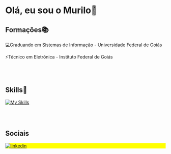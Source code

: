 <h1>Olá, eu sou o Murilo👋</h1> 

<h2>Formações📚</h2>


💻Graduando em Sistemas de Informação - Universidade Federal de Goiás
          
⚡Técnico em Eletrônica - Instituto Federal de Goiás

<br><br>

<h2>Skills🚀</h2>

[![My Skills](https://skillicons.dev/icons?i=react,javascript,typescript,nodejs,python,c,cpp,html,css,tailwind,git,github,express,mysql,mongodb)](https://skillicons.dev)

<br></br>

<h2>Sociais</h2>

<p align="left" style="background:yellow">
<a href="https://www.linkedin.com/in/murilorrs/" target="_blank">
  <img align="center" src="https://img.shields.io/badge/LinkedIn-0077B5?style=for-the-badge&logo=linkedin&logoColor=white" alt="linkedin"/>
</a>
</p>
          


          


